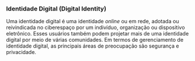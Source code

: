 ### Identidade Digital (Digital Identity)

Uma identidade digital é uma identidade _online_ ou em rede, adotada ou reivindicada no ciberespaço por um indivíduo, organização ou dispositivo eletrônico. Esses usuários também podem projetar mais de uma identidade digital por meio de várias comunidades. Em termos de gerenciamento de identidade digital, as principais áreas de preocupação são segurança e privacidade.
